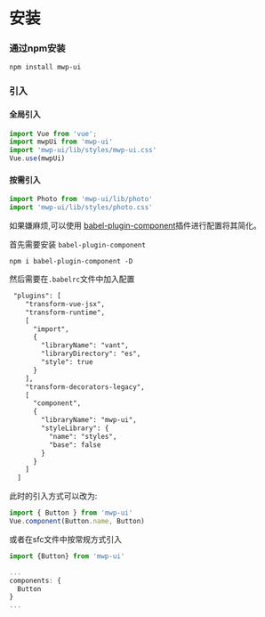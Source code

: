 # 安装
### 通过npm安装
```shell
npm install mwp-ui
```

### 引入

#### 全局引入

```js
import Vue from 'vue';
import mwpUi from 'mwp-ui'
import 'mwp-ui/lib/styles/mwp-ui.css'
Vue.use(mwpUi)
```

#### 按需引入

```js
import Photo from 'mwp-ui/lib/photo'
import 'mwp-ui/lib/styles/photo.css'
```
如果嫌麻烦,可以使用 [babel-plugin-component](https://www.npmjs.com/package/babel-plugin-component)插件进行配置将其简化。

首先需要安装 `babel-plugin-component`

```shell
npm i babel-plugin-component -D
```

然后需要在`.babelrc`文件中加入配置

```.txt
 "plugins": [
    "transform-vue-jsx",
    "transform-runtime",
    [
      "import",
      {
        "libraryName": "vant",
        "libraryDirectory": "es",
        "style": true
      }
    ],
    "transform-decorators-legacy",
    [
      "component",
      {
        "libraryName": "mwp-ui",
        "styleLibrary": {
          "name": "styles",
          "base": false
        }
      }
    ]
  ]
```

此时的引入方式可以改为:

```javascript
import { Button } from 'mwp-ui'
Vue.component(Button.name, Button)
```
或者在sfc文件中按常规方式引入

```javascript
import {Button} from 'mwp-ui'

...
components: {
  Button
}
...
```